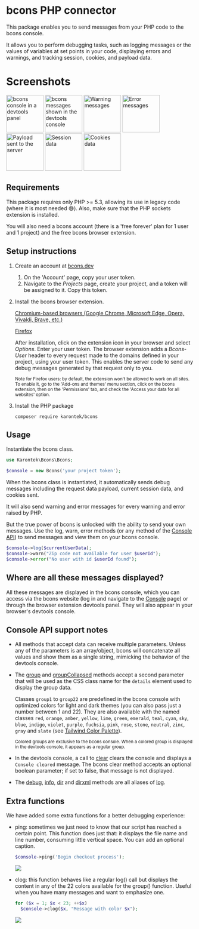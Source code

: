 # bcons PHP connector
This package enables you to send messages from your PHP code to the bcons console.

It allows you to perform debugging tasks, such as logging messages or the values of variables at set points in your code, displaying errors and warnings, and tracking session, cookies, and payload data.

# Screenshots

<a href="https://bcons.dev/img/bconsScreenshot1.png" target="_blank"><img style="height:100px;" src="https://bcons.dev/img/bconsScreenshot1thumb.png" alt="bcons console in a devtools panel"></a>  <a href="https://bcons.dev/img/bconsScreenshot2.png" target="_blank"><img style="height:100px;" src="https://bcons.dev/img/bconsScreenshot2thumb.png" alt="bcons messages shown in the devtools console"></a> <a href="https://bcons.dev/img/bconsScreenshot3.png" target="_blank"><img style="height:100px;" src="https://bcons.dev/img/bconsScreenshot3thumb.png" alt="Warning messages"></a> <a href="https://bcons.dev/img/bconsScreenshot4.png" target="_blank"><img style="height:100px;" src="https://bcons.dev/img/bconsScreenshot4thumb.png" alt="Error messages"></a> <a href="https://bcons.dev/img/bconsScreenshot5.png" target="_blank"><img style="height:100px;" src="https://bcons.dev/img/bconsScreenshot5thumb.png" alt="Payload sent to the server"></a> <a href="https://bcons.dev/img/bconsScreenshot6.png" target="_blank"><img style="height:100px;" src="https://bcons.dev/img/bconsScreenshot6thumb.png" alt="Session data"></a> <a href="https://bcons.dev/img/bconsScreenshot7.png" target="_blank"><img style="height:100px;" src="https://bcons.dev/img/bconsScreenshot7thumb.png" alt="Cookies data"></a>


## Requirements
This package requires only PHP >= 5.3, allowing its use in legacy code (where it is most needed 😅). Also, make sure that the PHP sockets extension is installed.

You will also need a bcons account (there is a 'free forever' plan for 1 user and 1 project) and the free bcons browser extension.

## Setup instructions

1. Create an account at [bcons.dev](https://bcons.dev)
    1. On the 'Account' page, copy your user token.
    1. Navigate to the *Projects* page, create your project, and a token will be assigned to it. Copy this token.

2. Install the bcons browser extension.

   [Chromium-based browsers (Google Chrome, Microsoft Edge, Opera, Vivaldi, Brave, etc.)](https://chromewebstore.google.com/detail/bcons-consolelog-for-back/ccdpnjompopbichhdoejnbmjomcnaccj)

   [Firefox](https://addons.mozilla.org/firefox/addon/bcons-backend-debug-helper/)

   After installation, click on the extension icon in your browser and select *Options*. Enter your user token.
   The browser extension adds a *Bcons-User* header to every request made to the domains defined in your project, using your user token. This enables the server code to send any debug messages generated by that request only to you.

   <small>Note for Firefox users: by default, the extension won't be allowed to work on all sites. To enable it, go to the 'Add-ons and themes' menu section, click on the bcons extension, then on the 'Permissions' tab, and check the 'Access your data for all websites' option.</small>

3. Install the PHP package

    `composer require karontek/bcons`

## Usage

Instantiate the bcons class.

```php
use Karontek\Bcons\Bcons;

$console = new Bcons('your project token');
```

When the bcons class is instantiated, it automatically sends debug messages including the request data payload, current session data, and cookies sent.

It will also send warning and error messages for every warning and error raised by PHP.

But the true power of bcons is unlocked with the ability to send your own messages. Use the log, warn, error methods (or any method of the [Console API](https://developer.mozilla.org/en-US/docs/Web/API/console)) to send messages and view them on your bcons console.

```php
$console->log($currentUserData);
$console->warn("Zip code not available for user $userId");
$console->error("No user with id $userId found");
```

## Where are all these messages displayed?

All these messages are displayed in the bcons console, which you can access via the bcons website (log in and navigate to the [Console](https://bcons.dev/console) page) or through the browser extension devtools panel. They will also appear in your browser's devtools console.

## Console API support notes

- All methods that accept data can receive multiple parameters. Unless any of the parameters is an array/object, bcons will concatenate all values and show them as a single string, mimicking the behavior of the devtools console.

- The [group](https://developer.mozilla.org/en-US/docs/Web/API/console/group_static) and [groupCollapsed](https://developer.mozilla.org/en-US/docs/Web/API/console/groupcollapsed_static) methods accept a second parameter that will be used as the CSS class name for the `details` element used to display the group data.

  Classes `group1` to `group22` are predefined in the bcons console with optimized colors for light and dark themes (you can also pass just a number between 1 and 22). They are also available with the named classes `red`, `orange`, `amber`, `yellow`, `lime`, `green`, `emerald`, `teal`, `cyan`, `sky`, `blue`, `indigo`, `violet`, `purple`, `fuchsia`, `pink`, `rose`, `stone`, `neutral`, `zinc`, `gray` and `slate` (see [Tailwind Color Palette](https://tailwindcolor.com)).

  <small>Colored groups are exclusive to the bcons console. When a colored group is displayed in the devtools console, it appears as a regular group.</small>

- In the devtools console, a call to [clear](https://developer.mozilla.org/en-US/docs/Web/API/console/clear_static) clears the console and displays a `Console cleared` message. The bcons clear method accepts an optional boolean parameter; if set to false, that message is not displayed.

- The [debug](https://developer.mozilla.org/en-US/docs/Web/API/console/debug_static), [info](https://developer.mozilla.org/en-US/docs/Web/API/console/info_static), [dir](https://developer.mozilla.org/en-US/docs/Web/API/console/dir_static) and [dirxml](https://developer.mozilla.org/en-US/docs/Web/API/console/dirxml_static) methods are all aliases of [log](https://developer.mozilla.org/en-US/docs/Web/API/console/log_static).

## Extra functions

We have added some extra functions for a better debugging experience:

- ping: sometimes we just need to know that our script has reached a certain point. This function does just that: it displays the file name and line number, consuming little vertical space. You can add an optional caption.
  ```php
  $console->ping('Begin checkout process');
  ```
  <img src="https://bcons.dev/img/pingLight.png">


- clog: this function behaves like a regular log() call but displays the content in any of the 22 colors available for the group() function. Useful when you have many messages and want to emphasize one.
  ```php
  for ($x = 1; $x < 23; ++$x)
    $console->clog($x, "Message with color $x");
  ```
  <img src="https://bcons.dev/img/clogLight.png">
